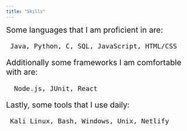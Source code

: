```yaml
---
title: "Skills"
---
```

<span style="font-family:; font-size:16pt">
Some languages that I am proficient in are:

     Java, Python, C, SQL, JavaScript, HTML/CSS

Additionally some frameworks I am comfortable with are:

      Node.js, JUnit, React
Lastly, some tools that I use daily:

     Kali Linux, Bash, Windows, Unix, Netlify
</span>